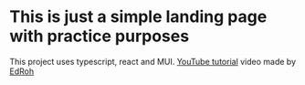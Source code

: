 # This is just a simple landing page with practice purposes
This project uses typescript, react and MUI. 
[YouTube tutorial](https://www.youtube.com/watch?v=I2NNxr3WPDo) video made by [EdRoh](https://www.youtube.com/@EdRohDev)
